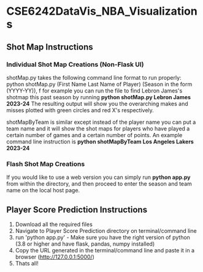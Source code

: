 # CSE6242DataVis_NBA_Visualizations

## Shot Map Instructions
### Individual Shot Map Creations (Non-Flask UI)
shotMap.py takes the following command line format to run properly: python shotMap.py (First Name Last Name of Player) (Season in the form (YYYY-YY)), f
for example you can run the file to find Lebron James's shotmap this past season by running **python shotMap.py Lebron James 2023-24**
The resulting output will show you the overarching makes and misses plotted with green circles and red X's respectively.

shotMapByTeam is similar except instead of the player name you can put a team name and it will show the shot maps for players who have played a certain number of games
and a certain number of points. An example command line instruction is **python shotMapByTeam Los Angeles Lakers 2023-24**

### Flash Shot Map Creations
If you would like to use a web version you can simply run **python app.py** from within the directory, and then proceed to enter the season and team name on the local host page.

## Player Score Prediction Instructions

1) Download all the required files
2) Navigate to Player Score Prediction directory on terminal/command line
3) run 'python app.py' - Make sure you have the right version of python (3.8 or higher and have flask, pandas, numpy installed)
4) Copy the URL generated in the terminal/command line and paste it in a browser (http://127.0.0.1:5000/)
5) Thats all!
